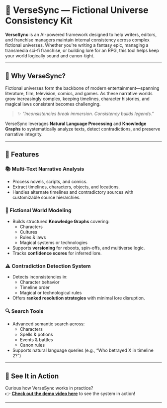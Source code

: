 # 🧠 VerseSync — Fictional Universe Consistency Kit

**VerseSync** is an AI-powered framework designed to help writers, editors, and franchise managers maintain internal consistency across complex fictional universes. Whether you're writing a fantasy epic, managing a transmedia sci-fi franchise, or building lore for an RPG, this tool helps keep your world logically sound and canon-tight.

---

## 🌌 Why VerseSync?

Fictional universes form the backbone of modern entertainment—spanning literature, film, television, comics, and games. As these narrative worlds grow increasingly complex, keeping timelines, character histories, and magical laws consistent becomes challenging.

> ✨ *“Inconsistencies break immersion. Consistency builds legends.”*  

VerseSync leverages **Natural Language Processing** and **Knowledge Graphs** to systematically analyze texts, detect contradictions, and preserve narrative integrity.

---

## 🚀 Features

### 📚 Multi-Text Narrative Analysis
- Process novels, scripts, and comics.
- Extract timelines, characters, objects, and locations.
- Handles alternate timelines and contradictory sources with customizable source hierarchies.

### 🧠 Fictional World Modeling
- Builds structured **Knowledge Graphs** covering:
  - Characters
  - Cultures
  - Rules & laws
  - Magical systems or technologies
- Supports **versioning** for reboots, spin-offs, and multiverse logic.
- Tracks **confidence scores** for inferred lore.

### ⚠️ Contradiction Detection System
- Detects inconsistencies in:
  - Character behavior
  - Timeline order
  - Magical or technological rules
- Offers **ranked resolution strategies** with minimal lore disruption.

### 🔍 Search Tools
- Advanced semantic search across:
  - Characters
  - Spells & potions
  - Events & battles
  - Canon rules
- Supports natural language queries (e.g., “Who betrayed X in timeline 2?”)

---

## 🎥 See It in Action

Curious how VerseSync works in practice?  
👉 **[Check out the demo video here](https://drive.google.com/file/d/1ireA4aVWOGFPufiC0r5iwgTSuX5Pn-rE/view?usp=drive_link)** to see the system in action!

---
